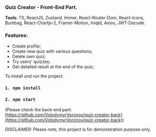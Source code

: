 ### Quiz Creator - Front-End Part.

**Tools**: TS, ReactJS, Zustand, Immer, React-Router-Dom, React-Icons, Bumbag, React-Chartjs-2, Framer-Motion, IniqId, Axios, JWT-Decode.


### Features:

- Create profile;
- Create new quiz with various questions;
- Delete own quiz;
- Try users' quizzes;
- Get detailed result at the end of the quiz;


To install und run the project:

### `1. npm install`

### `2. npm start`

(Please check the back-end part: [https://github.com/VolodymyrVoronov/quiz-creator-back](https://github.com/VolodymyrVoronov/quiz-creator-back))

_DISCLAIMER:_
Please note, this project is for demonstration purpose only.

